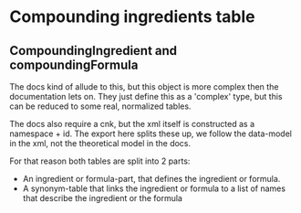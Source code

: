 # Compounding ingredients table

## CompoundingIngredient and compoundingFormula
The docs kind of allude to this, but this object is more complex then the documentation lets on. They just define this as a 
'complex' type, but this can be reduced to some real, normalized tables. 

The docs also require a cnk, but the xml itself is constructed as a namespace + id. The export here splits these up, we 
follow the data-model in the xml, not the theoretical model in the docs.

For that reason both tables are split into 2 parts: 
* An ingredient or formula-part, that defines the ingredient or formula. 
* A synonym-table that links the ingredient or formula to a list of names that describe the ingredient or the formula
